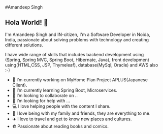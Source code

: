 #Amandeep Singh

## Hola World! 👋

I'm Amandeep Singh and IN-citizen, I'm a Software Developer in Noida, India,
passionate about solving problems with technology and creating different solutions.

I have wide range of skills that includes backend development using (Spring, Spring MVC, Spring Boot, Hibernate, Java), front development using(HTML,CSS, JSP, Thymeleaf), 
database(MySql, Oracle) and AWS also :-)




- 🔭 I’m currently working on MyHome Plan Project APLUS(Japanese Client).
- 🌱 I’m currently learning Spring Boot, Microservices.
- 👯 I’m looking to collaborate on ..
- 🤔 I’m looking for help with ...
- 💻 I love helping people with the content I share.
- 🏡 I love being with my family and friends, they are everything to me.
- ✈️ I love to travel and get to know new places and cultures.
- ⚽ Passionate about reading books and comics.

